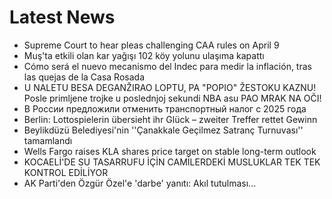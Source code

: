 # Latest News
-  Supreme Court to hear pleas challenging CAA rules on April 9
-  Muş'ta etkili olan kar yağışı 102 köy yolunu ulaşıma kapattı
-  Cómo será el nuevo mecanismo del Indec para medir la inflación, tras las quejas de la Casa Rosada
-  U NALETU BESA DEGANŽIRAO LOPTU, PA "POPIO" ŽESTOKU KAZNU! Posle primljene trojke u poslednjoj sekundi NBA asu PAO MRAK NA OČI!
-  В России предложили отменить транспортный налог с 2025 года
-  Berlin: Lottospielerin übersieht ihr Glück – zweiter Treffer rettet Gewinn
-  Beylikdüzü Belediyesi'nin ''Çanakkale Geçilmez Satranç Turnuvası'' tamamlandı
-  Wells Fargo raises KLA shares price target on stable long-term outlook
-  KOCAELİ'DE SU TASARRUFU İÇİN CAMİLERDEKİ MUSLUKLAR TEK TEK KONTROL EDİLİYOR
-  AK Parti'den Özgür Özel'e 'darbe' yanıtı: Akıl tutulması...
